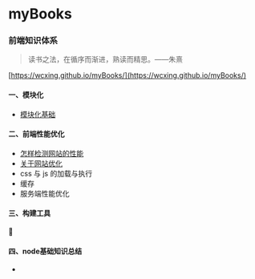 # myBooks

### 前端知识体系

> 读书之法，在循序而渐进，熟读而精思。——朱熹

[https://wcxing.github.io/myBooks/](https://wcxing.github.io/myBooks/)

#### 一、模块化
- [模块化基础](模块化/模块基础.md)

#### 二、前端性能优化

- [怎样检测网站的性能](网站优化/怎样检测网站的性能.md)
- [关于网站优化](网站优化/关于网站优化.md)
- css 与 js 的加载与执行
- 缓存
- 服务端性能优化

#### 三、构建工具

#### 四、node基础知识总结
- 


